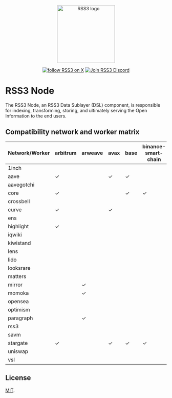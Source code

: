 <!-- markdownlint-disable -->
<p align="center">
  <a href="https://rss3.io" target="_blank" rel="noopener noreferrer">
    <!-- RSS3 White logo, used the hosting for an absolute link -->
    <img width="180" src="https://cdn.jsdelivr.net/gh/rss3-network/rss3-assets/logo.svg" alt="RSS3 logo">
  </a>
</p>
<p align="center">
  <a href="https://link.rss3.io/x"><img src="https://img.shields.io/twitter/follow/rss3_?color=%230072ff" alt="follow RSS3 on X"></a>
  <a href="https://link.rss3.io/discord"><img src="https://img.shields.io/badge/chat-discord-blue?style=flat&logo=discord&color=%230072ff" alt="Join RSS3 Discord"></a>
  <!-- add NPM and other badges when needed -->
</p>
<!-- markdownlint-enable -->

# RSS3 Node

The RSS3 Node, an RSS3 Data Sublayer (DSL) component, is responsible for indexing, transforming, storing, and ultimately
serving the Open Information to the end users.

## Compatibility network and worker matrix

| Network/Worker | arbitrum | arweave | avax | base | binance-smart-chain | crossbell | ethereum | farcaster | gnosis | linea | optimism | polygon | savm | vsl |
|----------------|----------|---------|------|------|---------------------|-----------|----------|-----------|--------|-------|----------|---------|------|-----|
| 1inch          |          |         |      |      |                     |           | ✓        |           |        |       |          |         |      |     |
| aave           | ✓        |         | ✓    | ✓    |                     |           | ✓        |           |        |       | ✓        | ✓       |      |     |
| aavegotchi     |          |         |      |      |                     |           |          |           |        |       |          | ✓       |      |     |
| core           | ✓        |         |      | ✓    | ✓                   |           | ✓        | ✓         | ✓      | ✓     | ✓        | ✓       | ✓    | ✓   |
| crossbell      |          |         |      |      |                     | ✓         |          |           |        |       |          |         |      |     |
| curve          | ✓        |         | ✓    |      |                     |           | ✓        |           | ✓      |       | ✓        | ✓       |      |     |
| ens            |          |         |      |      |                     |           | ✓        |           |        |       |          |         |      |     |
| highlight      | ✓        |         |      |      |                     |           | ✓        |           |        |       | ✓        | ✓       |      |     |
| iqwiki         |          |         |      |      |                     |           |          |           |        |       |          | ✓       |      |     |
| kiwistand      |          |         |      |      |                     |           |          |           |        |       | ✓        |         |      |     |
| lens           |          |         |      |      |                     |           |          |           |        |       |          | ✓       |      |     |
| lido           |          |         |      |      |                     |           | ✓        |           |        |       |          |         |      |     |
| looksrare      |          |         |      |      |                     |           | ✓        |           |        |       |          |         |      |     |
| matters        |          |         |      |      |                     |           |          |           |        |       |          | ✓       |      |     |
| mirror         |          | ✓       |      |      |                     |           |          |           |        |       |          |         |      |     |
| momoka         |          | ✓       |      |      |                     |           |          |           |        |       |          |         |      |     |
| opensea        |          |         |      |      |                     |           | ✓        |           |        |       |          |         |      |     |
| optimism       |          |         |      |      |                     |           | ✓        |           |        |       |          |         |      |     |
| paragraph      |          | ✓       |      |      |                     |           |          |           |        |       |          |         |      |     |
| rss3           |          |         |      |      |                     |           | ✓        |           |        |       |          |         |      | ✓   |
| savm           |          |         |      |      |                     |           |          |           |        |       |          |         | ✓    |     |
| stargate       | ✓        |         | ✓    | ✓    | ✓                   |           | ✓        |           |        | ✓     | ✓        | ✓       |      |     |
| uniswap        |          |         |      |      |                     |           | ✓        |           |        | ✓     |          |         | ✓    |     |
| vsl            |          |         |      |      |                     |           |          |           |        |       |          |         |      | ✓   |

## License

<!-- We use MIT as it's almost unrestricted. -->

[MIT](LICENSE).

